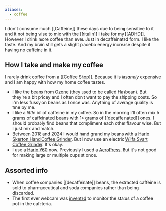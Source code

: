 ```yaml
---
aliases:
  - coffee
---
```

I don't consume much [[Caffeine]] these days due to being sensitive to it and it not being wise to mix with the [[ritalin]] I take for my [[ADHD]]. However I drink more coffee than ever. Just in decaffeinated form. I like the taste. And my brain still gets a slight placebo energy increase despite it having no caffeine in it.

## How I take and make my coffee

I rarely drink coffee from a [[Coffee Shop]]. Because it is *insanely* expensive and I am happy with how my home coffee tastes.

- I like the beans from [Ozone](https://ozonecoffee.co.uk/) (they used to be called Hasbean). But they're a bit pricey and I often don't want to pay the shipping costs. So I'm less fussy on beans as I once was. Anything of average quality is fine by me.
- I like a *little* bit of caffeine in my coffee. So in the morning I'll often mix 5 grams of caffeinated beans with 14 grams of [[decaffeinated]] ones. I should probably find beans that compliment each other flavour wise. But I just mix and match.
- Between 2018 and 2024 I would hand grand my beans with a [Hario Skerton Hand Coffee Grinder](https://www.hario.co.uk/collections/coffee-grind/products/skerton-hand-coffee-grinder). But I now use an electric [Wilfa Svart Coffee Grinder](https://wilfa.co.uk/collections/coffee-grinders/products/wilfa-silver-coffee-grinder). It's okay.
- I use a [Hario V60](https://www.hario.co.uk/products/v60-dripper-set-transparent-black) now. Previously I used a [AeroPress](https://www.aeropress.co.uk/products/aeropress-coffee-maker-clear-colours?variant=40816194093122). But it's not good for making large or multiple cups at once.

## Assorted info
- When coffee companies [[decaffeinate]] beans, the extracted caffeine is sold to pharmaceutical and soda companies rather than being discarded.
- The first ever webcam was [invented](https://cafely.com/blogs/research/coffee-facts) to monitor the status of a coffee pot in the cafeteria.